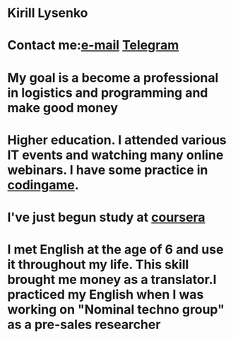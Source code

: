 # Kirill Lysenko
# Contact me:[e-mail](amphimorphous@gmail.com) [Telegram](t.me/morphouss)
# My goal is a become a professional in logistics and programming and make good money
# Higher education. I attended various IT events and watching many online webinars. I have some practice in [codingame](https://www.codingame.com/). 
# I've just begun study at [coursera](https://www.coursera.org/)
# I met English at the age of 6 and use it throughout my life. This skill brought me money as a translator.I practiced my English when I was working on "Nominal techno group" as a pre-sales researcher
